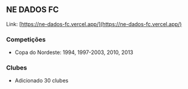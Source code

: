 ## NE DADOS FC
Link: [https://ne-dados-fc.vercel.app/](https://ne-dados-fc.vercel.app/)

### Competições
* Copa do Nordeste: 1994, 1997-2003, 2010, 2013

### Clubes
* Adicionado 30 clubes